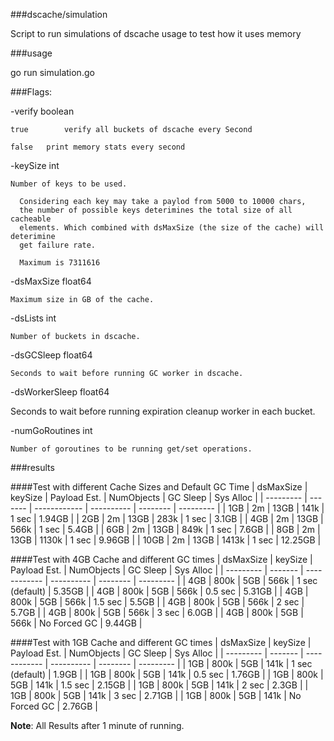 ###dscache/simulation

Script to run simulations of dscache usage to test how it uses memory

###usage

go run simulation.go

###Flags:

  -verify boolean

    true 		verify all buckets of dscache every Second

    false 	print memory stats every second

  -keySize int

    Number of keys to be used.

      Considering each key may take a paylod from 5000 to 10000 chars,
      the number of possible keys deterimines the total size of all cacheable
      elements. Which combined with dsMaxSize (the size of the cache) will deterimine
      get failure rate.

      Maximum is 7311616

  -dsMaxSize float64

    Maximum size in GB of the cache.

  -dsLists	int

    Number of buckets in dscache.

  -dsGCSleep float64

    Seconds to wait before running GC worker in dscache.

  -dsWorkerSleep float64

  Seconds to wait before running expiration cleanup worker in each bucket.

  -numGoRoutines int

    Number of goroutines to be running get/set operations.

###results

####Test with different Cache Sizes and Default GC Time
| dsMaxSize | keySize | Payload Est. | NumObjects | GC Sleep | Sys Alloc |
| --------- | ------- | ------------ | ---------- | -------- | --------- |
| 1GB | 2m | 13GB | 141k | 1 sec | 1.94GB |
| 2GB | 2m | 13GB | 283k | 1 sec | 3.1GB |
| 4GB | 2m | 13GB | 566k | 1 sec | 5.4GB |
| 6GB | 2m | 13GB | 849k | 1 sec | 7.6GB |
| 8GB | 2m | 13GB | 1130k | 1 sec | 9.96GB |
| 10GB | 2m | 13GB | 1413k | 1 sec | 12.25GB |


####Test with 4GB Cache and different GC times
| dsMaxSize | keySize | Payload Est. | NumObjects | GC Sleep | Sys Alloc |
| --------- | ------- | ------------ | ---------- | -------- | --------- |
| 4GB | 800k | 5GB | 566k | 1 sec (default) | 5.35GB |
| 4GB | 800k | 5GB | 566k | 0.5 sec | 5.31GB |
| 4GB | 800k | 5GB | 566k | 1.5 sec | 5.5GB |
| 4GB | 800k | 5GB | 566k | 2 sec | 5.7GB |
| 4GB | 800k | 5GB | 566k | 3 sec | 6.0GB |
| 4GB | 800k | 5GB | 566k | No Forced GC | 9.44GB |

####Test with 1GB Cache and different GC times
| dsMaxSize | keySize | Payload Est. | NumObjects | GC Sleep | Sys Alloc |
| --------- | ------- | ------------ | ---------- | -------- | --------- |
| 1GB | 800k | 5GB | 141k | 1 sec (default) | 1.9GB |
| 1GB | 800k | 5GB | 141k | 0.5 sec | 1.76GB |
| 1GB | 800k | 5GB | 141k | 1.5 sec | 2.15GB |
| 1GB | 800k | 5GB | 141k | 2 sec | 2.3GB |
| 1GB | 800k | 5GB | 141k | 3 sec | 2.71GB |
| 1GB | 800k | 5GB | 141k | No Forced GC | 2.76GB |



__Note__: All Results after 1 minute of running.
